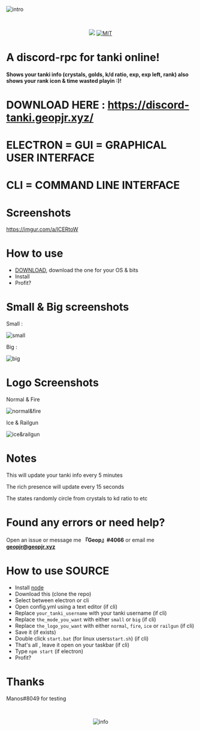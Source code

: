 ![intro](https://i.imgur.com/AJuxSSX.png)

<div align="center">
  <br />
  <p>
    <a href="https://codeclimate.com/github/GeopJr/discord-tanki/maintainability"><img src="https://api.codeclimate.com/v1/badges/fcaa6a8bbf1778ac9655/maintainability" /></a>
    <a href="https://github.com/GeopJr/discord-tanki/blob/master/LICENSE"><img src="https://img.shields.io/badge/LICENSE-MIT-000000.svg" alt="MIT" /></a>
  </p>
</div>

# A discord-rpc for tanki online!
#### Shows your tanki info (crystals, golds, k/d ratio, exp, exp left, rank) also shows your rank icon & time wasted playin :)!


# DOWNLOAD HERE : https://discord-tanki.geopjr.xyz/




# ELECTRON = GUI = GRAPHICAL USER INTERFACE
# CLI = COMMAND LINE INTERFACE


# Screenshots
https://imgur.com/a/lCERtoW

# How to use

- [DOWNLOAD](https://discord-tanki.geopjr.xyz/), download the one for your OS & bits
- Install
- Profit?

# Small & Big screenshots

Small :

![small](https://i.imgur.com/bJfjFmB.png)

Big :

![big](https://i.imgur.com/QRAkRWW.png)

# Logo Screenshots
Normal & Fire

![normal&fire](https://i.imgur.com/dDcjd5u.png)

Ice & Railgun

![ice&railgun](https://i.imgur.com/j6ntnXd.png)

# Notes

This will update your tanki info every 5 minutes

The rich presence will update every 15 seconds

The states randomly circle from crystals to kd ratio to etc


# Found any errors or need help?

Open an issue or message me **『Geop』#4066** or email me **geopjr@geopjr.xyz**

# How to use SOURCE

- Install [node](https://nodejs.org/en/)
- Download this (clone the repo)
- Select between electron or cli
- Open config.yml using a text editor (if cli)
- Replace `your_tanki_username` with your tanki username (if cli)
- Replace `the_mode_you_want` with either `small` or `big` (if cli)
- Replace `the_logo_you_want` with either `normal`, `fire`, `ice` or `railgun` (if cli)
- Save it (if exists)
- Double click `start.bat` (for linux users`start.sh`) (if cli)
- That's all , leave it open on your taskbar  (if cli)
- Type `npm start` (if electron)
- Profit?

# Thanks
Manos#8049 for testing

<div align="center">
  <br />
  <p>
    <img src="https://i.imgur.com/HEtVbUc.png" alt="info"/></a>
  </p>
  </div>
